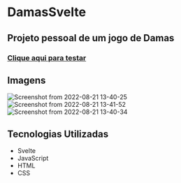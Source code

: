 # DamasSvelte

## Projeto pessoal de um jogo de Damas

### <a href="https://damas-svelte-nasc1mento.netlify.app/">Clique aqui para testar</a>

## Imagens

![Screenshot from 2022-08-21 13-40-25](https://user-images.githubusercontent.com/88512599/185801985-9a6aae82-2bfa-4959-aaf0-0403f18d1b5d.png)
![Screenshot from 2022-08-21 13-41-52](https://user-images.githubusercontent.com/88512599/185801989-c1d2469a-ded8-43b5-a210-55e2aa336627.png)
![Screenshot from 2022-08-21 13-40-34](https://user-images.githubusercontent.com/88512599/185801994-32a1e19d-07c7-4bab-bab0-770a1b6928c2.png)


## Tecnologias Utilizadas



- Svelte
- JavaScript 
- HTML
- CSS




